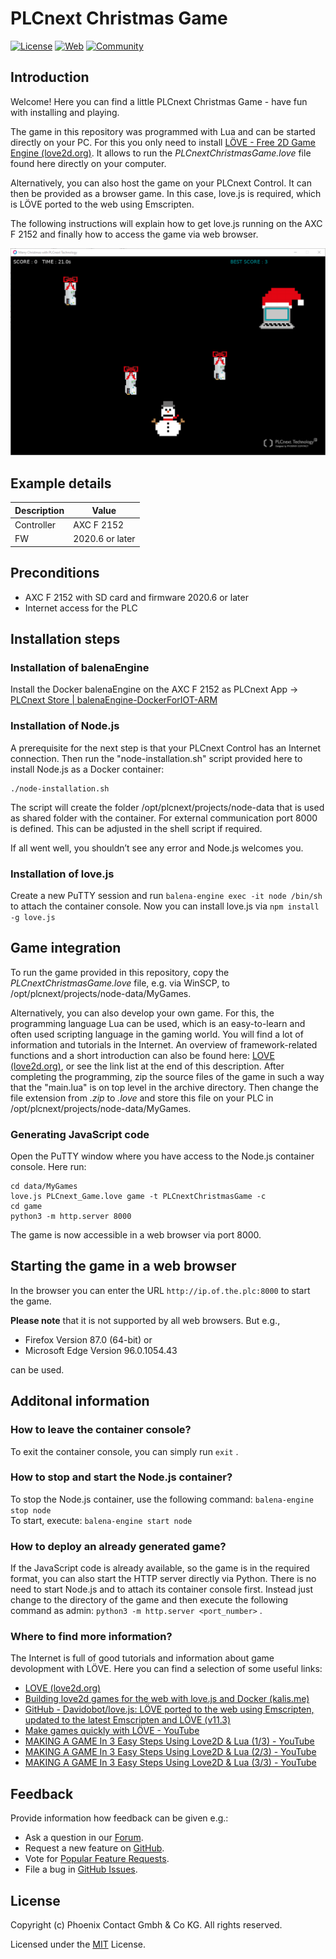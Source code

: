 # PLCnext Christmas Game

[![License](https://img.shields.io/badge/license-MIT-blue.svg)](LICENSE)
[![Web](https://img.shields.io/badge/PLCnext-Website-blue.svg)](https://www.phoenixcontact.com/plcnext)
[![Community](https://img.shields.io/badge/PLCnext-Community-blue.svg)](https://www.plcnext-community.net)

## Introduction

Welcome! Here you can find a little PLCnext Christmas Game - have fun with installing and playing.

The game in this repository was programmed with Lua and can be started directly on your PC. For this you only need to install [LÖVE - Free 2D Game Engine (love2d.org)](https://love2d.org/). It allows to run the *PLCnextChristmasGame.love* file found here directly on your computer.

Alternatively, you can also host the game on your PLCnext Control. It can then be provided as a browser game.
In this case, love.js is required, which is LÖVE ported to the web using Emscripten. 

The following instructions will explain how to get love.js running on the AXC F 2152 and finally how to access the game via web browser.

![Alt-Text](images/GameScreen1.png)

## Example details

|Description |Value  |
| --- | --- |
|Controller |AXC F 2152 |
|FW |2020.6 or later |

## Preconditions

- AXC F 2152 with SD card and firmware 2020.6 or later
-	Internet access for the PLC

## Installation steps


### Installation of balenaEngine

Install the Docker balenaEngine on the AXC F 2152 as PLCnext App -> [PLCnext Store | balenaEngine-DockerForIOT-ARM](https://www.plcnextstore.com/963)


### Installation of Node.js

A prerequisite for the next step is that your PLCnext Control has an Internet connection. Then run the "node-installation.sh" script provided here to install Node.js as a Docker container:

```
./node-installation.sh
```
The script will create the folder /opt/plcnext/projects/node-data that is used as shared folder with the container. For external communication port 8000 is defined. This can be adjusted in the shell script if required.

If all went well, you shouldn’t see any error and Node.js welcomes you.


### Installation of love.js

Create a new PuTTY session and run `balena-engine exec -it node /bin/sh` to attach the container console.
Now you can install love.js via `npm install -g love.js`


## Game integration

To run the game provided in this repository, copy the *PLCnextChristmasGame.love* file, e.g. via WinSCP, to /opt/plcnext/projects/node-data/MyGames.

Alternatively, you can also develop your own game. For this, the programming language Lua can be used, which is an easy-to-learn and often used scripting language in the gaming world. You will find a lot of information and tutorials in the Internet. An overview of framework-related functions and a short introduction can also be found here: [LOVE (love2d.org)](https://love2d.org/wiki/Main_Page), or see the link list at the end of this description. After completing the programming, zip the source files of the game in such a way that the "main.lua" is on top level in the archive directory. Then change the file extension from *.zip* to *.love*  and store this file on your PLC in /opt/plcnext/projects/node-data/MyGames.


### Generating JavaScript code

Open the PuTTY window where you have access to the Node.js container console. Here run: 

```
cd data/MyGames
love.js PLCnext_Game.love game -t PLCnextChristmasGame -c
cd game
python3 -m http.server 8000
```
The game is now accessible in a web browser via port 8000.

## Starting the game in a web browser

In the browser you can enter the URL `http://ip.of.the.plc:8000` to start the game.

**Please note** that it is not supported by all web browsers. But e.g., 
- Firefox Version 87.0 (64-bit) or 
- Microsoft Edge Version 96.0.1054.43 

can be used.


## Additonal information

### How to leave the container console?
To exit the container console, you can simply run `exit` .

### How to stop and start the Node.js container?
To stop the Node.js container, use the following command: `balena-engine stop node` \
To start, execute: `balena-engine start node`

### How to deploy an already generated game?
If the JavaScript code is already available, so the game is in the required format, you can also start the HTTP server directly via Python. There is no need to start Node.js and to attach its container console first. Instead just change to the directory of the game and then execute the following command as admin: `python3 -m http.server <port_number>` .

### Where to find more information?
The Internet is full of good tutorials and information about game devolopment with LÖVE. Here you can find a selection of some useful links:
-	[LOVE (love2d.org)](https://love2d.org/wiki/Main_Page)
-	[Building love2d games for the web with love.js and Docker (kalis.me)](https://kalis.me/building-love2d-games-web-docker/)
-	[GitHub - Davidobot/love.js: LÖVE ported to the web using Emscripten, updated to the latest Emscripten and LÖVE (v11.3)](https://github.com/Davidobot/love.js/)
-	[Make games quickly with LÖVE - YouTube](https://www.youtube.com/watch?v=u6GWjojPQiM)
-	[MAKING A GAME In 3 Easy Steps Using Love2D & Lua (1/3) - YouTube](https://www.youtube.com/watch?v=qA267wyXHeU)
-	[MAKING A GAME In 3 Easy Steps Using Love2D & Lua (2/3) - YouTube](https://www.youtube.com/watch?v=3CRIhC_2wTI)
-	[MAKING A GAME In 3 Easy Steps Using Love2D & Lua (3/3) - YouTube](https://www.youtube.com/watch?v=QWoRboCnsuo)


## Feedback

Provide information how feedback can be given e.g.:

* Ask a question in our [Forum](https://www.plcnext-community.net/index.php?option=com_easydiscuss&view=categories&Itemid=221&lang=en).
* Request a new feature on [GitHub](CONTRIBUTING.md).
* Vote for [Popular Feature Requests](https://github.com/PLCnext/PLCnextGame/issues?q=is%3Aopen+is%3Aissue+label%3Afeature-request+sort%3Areactions-%2B1-desc).
* File a bug in [GitHub Issues](https://github.com/PLCnext/PLCnextGame/issues).

## License
  
Copyright (c) Phoenix Contact Gmbh & Co KG. All rights reserved.

Licensed under the [MIT](LICENSE) License.

